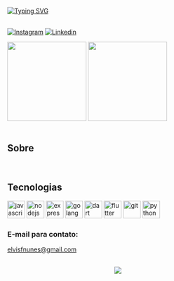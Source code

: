[![Typing SVG](https://readme-typing-svg.herokuapp.com/?color=00bfbf&size=35&center=true&vCenter=true&width=1000&lines=Olá,+Meu+nome+é+Elvis+Nunes!;Welcome!+:%29)](https://git.io/typing-svg) </br>
</br>

[![Instagram](https://img.shields.io/badge/Instagram-E4405F?style=for-the-badge&logo=instagram&logoColor=white)](https://www.instagram.com/elvis.dev)
[![Linkedin](https://img.shields.io/badge/LinkedIn-0077B5?style=for-the-badge&logo=linkedin&logoColor=white)](https://www.linkedin.com/in/elvis-felipe-nunes-machado-52707922b/)
 <div>
    <img height="180em" src="https://github-readme-stats.vercel.app/api?username=ElvisNunes13&show_icons=true&theme=dark">
    <img height="180em" src="https://github-readme-stats.vercel.app/api/top-langs/?username=ElvisNunes13&theme=dark">
</div><br/>

## Sobre

<div style="display: inline_block"></br>


## Tecnologias
<div>
    <img aling="center" heigth="30px" width="40px" alt="javascript" src="https://cdn.jsdelivr.net/gh/devicons/devicon/icons/javascript/javascript-original.svg" />
    <img aling="center" heigth="30px" width="40px" alt="nodejs" src="https://cdn.jsdelivr.net/gh/devicons/devicon/icons/nodejs/nodejs-original.svg" />
    <img aling="center" heigth="30px" width="40px" alt="express" src="https://cdn.jsdelivr.net/gh/devicons/devicon/icons/express/express-original.svg" />
    <img aling="center" heigth="30px" width="40px" alt="golang" src="https://cdn.jsdelivr.net/gh/devicons/devicon/icons/go/go-original.svg" />
    <img aling="center" heigth="30px" width="40px" alt="dart" src="https://cdn.jsdelivr.net/gh/devicons/devicon/icons/dart/dart-original.svg" />
    <img aling="center" heigth="30px" width="40px" alt="flutter" src="https://cdn.jsdelivr.net/gh/devicons/devicon/icons/flutter/flutter-original.svg" />
    <img aling="center" heigth="30px" width="40px" alt="git" src="https://cdn.jsdelivr.net/gh/devicons/devicon/icons/git/git-original.svg" />
    <img aling="center" heigth="30px" width="40px" alt="python" src="https://cdn.jsdelivr.net/gh/devicons/devicon/icons/python/python-original.svg" />
</div>
 
### E-mail para contato: 

elvisfnunes@gmail.com
<br/>
<br/>

<p align="center">
   <img src="https://profile-counter.glitch.me/ElvisNunes13/count.svg" />
</p></br>
